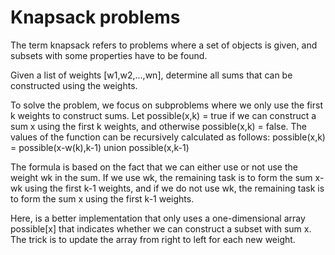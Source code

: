 # Knapsack problems

The term knapsack refers to problems where a set of objects is given, and subsets with some properties have to be found.

Given a list of weights [w1,w2,...,wn], determine all sums that can be constructed using the weights.


To solve the problem, we focus on subproblems where we only use the first k
weights to construct sums. Let possible(x,k) = true if we can construct a sum x
using the first k weights, and otherwise possible(x,k) = false. The values of the
function can be recursively calculated as follows:
possible(x,k) = possible(x-w(k),k-1) union possible(x,k-1)

The formula is based on the fact that we can either use or not use the weight wk
in the sum. If we use wk, the remaining task is to form the sum x-wk using the
first k-1 weights, and if we do not use wk, the remaining task is to form the sum
x using the first k-1 weights.

Here, is a better implementation that only uses a one-dimensional
array possible[x] that indicates whether we can construct a subset with sum x.
The trick is to update the array from right to left for each new weight.
